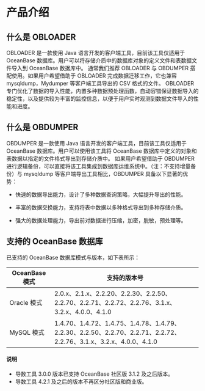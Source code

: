 # 产品介绍

## 什么是 OBLOADER

OBLOADER 是一款使用 Java 语言开发的客户端工具，目前该工具仅适用于 OceanBase 数据库。用户可以将存储介质中的数据库对象的定义文件和表数据文件导入到 OceanBase 数据库中。
通常我们推荐 OBLOADER 与 OBDUMPER 搭配使用。如果用户希望借助于 OBLOADER 完成数据迁移工作，它也兼容 mysqldump，Mydumper 等客户端工具导出的 CSV 格式的文件。
OBLOADER 专门优化了数据的导入性能，内置多种数据预处理函数，自动容错保证数据导入的稳定性，以及提供较为丰富的监控信息，以便于用户实时观测到数据文件导入的性能和进度。

## 什么是 OBDUMPER

OBDUMPER 是一款使用 Java 语言开发的客户端工具，目前该工具仅适用于 OceanBase 数据库。用户可以使用该工具将 OceanBase 数据库中定义的对象和表数据以指定的文件格式导出到存储介质中。
如果用户希望借助于 OBDUMPER 进行逻辑备份，可以直接将该工具集成到数据库运维系统中。（注：不支持增量备份）与 mysqldump 等客户端导出工具相比，OBDUMPER 具备以下显著的优势：

- 快速的数据导出能力，设计了多种数据查询策略，大幅提升导出的性能。

- 丰富的数据交换能力，支持将表中数据以多种格式导出到多种存储介质。

- 强大的数据处理能力，导出前对数据进行压缩，加密，脱敏，预处理等。

## 支持的 OceanBase 数据库

已支持的 OceanBase 数据库模式与版本，如下表所示：


| **OceanBase 模式** |  **支持的版本号**                                      |
|--------------|------------------------------------------------------------------------------------------|
| Oracle 模式    | 2.0.x、2.1.x、2.2.20、2.2.30、2.2.50、2.2.70、2.2.71、2.2.72、2.2.76、3.1.x、3.2.x、4.0.0、4.1.0       |
| MySQL 模式     | 1.4.70、1.4.72、1.4.75、1.4.78、1.4.79、2.2.30、2.2.50、2.2.70、2.2.71、2.2.72、2.2.76、3.1.x、3.2.x、4.0.0、4.1.0 |


  <main id="notice" type='explain'>
    <h4>说明</h4>
    <ul>
    <li>导数工具 3.0.0 版本已支持 OceanBase 社区版 3.1.2 及之后版本。</li>
    <li>导数工具 4.2.1 及之后的版本不再区分社区版和商业版。</li>
    </ul>
  </main>